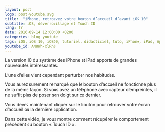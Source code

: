```yaml
---
layout: post
logo: post-youtube.svg
title:  "iPhone, retrouvez votre bouton d’accueil d’avant iOS 10"
subtitle: iOS, déverrouillage et Touch ID
lang: fr
date: 2016-09-14 12:00:00 +0200
categories: blog youtube
tags: iOS, iOS 10, iOS10, tutoriel, didacticiel, tuto, iPhone, iPad, Apple, accueil, bouton, déverrouillage, touch-id, touchid, touch id
youtube_id: AN8Wh-xlRnQ
---
```


La version 10 du système des iPhone et iPad apporte de 
grandes nouveautés intéressantes.

L’une d’elles vient cependant perturber nos habitudes.

Vous aurez surement remarqué que le bouton d’accueil ne fonctionne 
plus de la même façon. Si vous avez un téléphone avec capteur d’empreintes, 
il ne suffit plus de poser son doigt sur ce dernier.

Vous devez maintenant cliquer sur le bouton pour retrouver votre écran 
d’accueil ou la dernière application.

Dans cette vidéo, je vous montre comment récupérer le comportement 
précédent du bouton «&nbsp;Touch ID&nbsp;».

